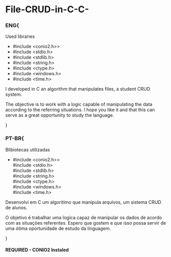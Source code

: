 # File-CRUD-in-C-C-

### ENG{

Used libraries
<ul>
    <li> #include &lt;conio2.h>&gt; <br></li>
    <li> #include &lt;stdio.h&gt; <br></li>
    <li> #include &lt;stdlib.h&gt; <br> </li>
    <li> #include &lt;string.h&gt; <br> </li>
    <li> #include &lt;ctype.h&gt; <br></li>
    <li> #include &lt;windows.h&gt; <br></li>
    <li> #include &lt;time.h&gt; <br></li>
  
</ul>

I developed in C an algorithm that manipulates files, a student CRUD system.

The objective is to work with a logic capable of manipulating the data according to the referring situations. I hope you like it and that this can serve as a great opportunity to study the language.

}
### PT-BR{

Blibiotecas utilizadas

<ul>
  <li>
    #include &lt;conio2.h>&gt; <br>
    #include &lt;stdio.h&gt; <br> 
    #include &lt;stdlib.h&gt; <br>
    #include &lt;string.h&gt; <br>
    #include &lt;ctype.h&gt; <br> 
    #include &lt;windows.h&gt; <br>
    #include &lt;time.h&gt; <br>
  </li>
</ul>

Desenvolvi em C um algoritimo que manipula arquivos, um sistema CRUD de alunos.  

O objetivo é trabalhar uma logica capaz de manipular os dados de acordo com as situações referentes. Espero que gostem e que isso possa servir de uma ótima oportunidade de estudo da linguagem.


}

#### REQUIRED - CONIO2 Instaled 

